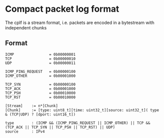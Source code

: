# Compact packet log format

The cplf is a stream format, i.e. packets are encoded in a bytestream with independent chunks

## Format

    ICMP                = 0b00000001
    TCP                 = 0b00000010
    UDP                 = 0b00000011
    
    ICMP_PING_REQUEST   = 0b00000100
    ICMP_OTHER          = 0b00001000
    
    TCP_SYN             = 0b00000100
    TCP_ACK             = 0b00001000
    TCP_PSH             = 0b00010000
    TCP_RST             = 0b00010000
    
    [Stream]    := n*[Chunk]
    [Chunk]     := [type: uint8_t][time: uint32_t][source: uint32_t]( type & (TCP|UDP) ? [dport: uint16_t])
    
    type        : (ICMP && (ICMP_PING_REQUEST || ICMP_OTHER) || TCP && (TCP_ACK || TCP_SYN || TCP_PSH || TCP_RST) || UDP)
    source      : IPv4


